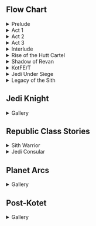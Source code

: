 ## Flow Chart
<details><summary>Prelude</summary><img src="img/swtor.1.0.png" /></details>
<details><summary>Act 1</summary><img src="img/swtor.1.1.png" /></details>
<details><summary>Act 2</summary><img src="img/swtor.1.2.png" /></details>
<details><summary>Act 3</summary><img src="img/swtor.1.3.png" /></details>
<details><summary>Interlude</summary><img src="img/swtor.1.4.png" /></details>
<details><summary>Rise of the Hutt Cartel</summary><img src="img/swtor.2.png" /></details>
<details><summary>Shadow of Revan</summary><img src="img/swtor.3.png" /></details>
<details><summary>KotFE/T</summary><img src="img/swtor.4.5.png" /></details>
<details><summary>Jedi Under Siege</summary><img src="img/swtor.6.png" /></details>
<details><summary>Legacy of the Sith</summary><img src="img/swtor.7.png" /></details>


## Jedi Knight
<details><summary>Gallery</summary>
<ul>
<li><a href="/swtor.knight.1.0.1.tython">swtor.knight.1.0.1.tython</a></li>
<li><a href="/swtor.knight.1.0.2.fleet">swtor.knight.1.0.2.fleet</a></li>
<li><a href="/swtor.knight.1.0.3.coruscant">swtor.knight.1.0.3.coruscant</a></li>
<li><a href="/swtor.knight.1.1.1.ord.mantell">swtor.knight.1.1.1.ord.mantell</a></li>
<li><a href="/swtor.knight.1.1.2.taris">swtor.knight.1.1.2.taris</a></li>
<li><a href="/swtor.knight.1.1.3.nar.shaddaa">swtor.knight.1.1.3.nar.shaddaa</a></li>
<li><a href="/swtor.knight.1.1.4.abandonded.mining.facility.and.tython">swtor.knight.1.1.4.abandonded.mining.facility.and.tython</a></li>
<li><a href="/swtor.knight.1.1.5.alderaan">swtor.knight.1.1.5.alderaan</a></li>
<li><a href="/swtor.knight.1.1.6.tatooine">swtor.knight.1.1.6.tatooine</a></li>
<li><a href="/swtor.knight.1.1.7.uphrades">swtor.knight.1.1.7.uphrades</a></li>
<li><a href="/swtor.knight.1.1.8.opressor.and.tython">swtor.knight.1.1.8.opressor.and.tython</a></li>
<li><a href="/swtor.knight.1.2.1.balmorra">swtor.knight.1.2.1.balmorra</a></li>
<li><a href="/swtor.knight.1.2.2.quesh">swtor.knight.1.2.2.quesh</a></li>
<li><a href="/swtor.knight.1.2.3.hoth">swtor.knight.1.2.3.hoth</a></li>
<li><a href="/swtor.knight.1.2.4.fp.jedi.prisoner.taral.v.maelstrom.prison">swtor.knight.1.2.4.fp.jedi.prisoner.taral.v.maelstrom.prison</a></li>
<li><a href="/swtor.knight.1.2.5.emperor.fortress">swtor.knight.1.2.5.emperor.fortress</a></li>
<li><a href="/swtor.knight.1.3.1.belsavis">swtor.knight.1.3.1.belsavis</a></li>
<li><a href="/swtor.knight.1.3.2.korriban.flame">swtor.knight.1.3.2.korriban.flame</a></li>
<li><a href="/swtor.knight.1.3.3.voss">swtor.knight.1.3.3.voss</a></li>
<li><a href="/swtor.knight.1.3.4.corellia">swtor.knight.1.3.4.corellia</a></li>
<li><a href="/swtor.knight.1.3.5.dromund.kaas">swtor.knight.1.3.5.dromund.kaas</a></li>
</ul>
</details>

## Republic Class Stories

<details><summary>Sith Warrior</summary><ul>
<li><a href="/swtor.warrior.0.1.korriban">swtor.warrior.0.1.korriban</a></li>
<li><a href="/swtor.warrior.0.2.black.talon">swtor.warrior.0.2.black.talon</a></li>
<li><a href="/swtor.warrior.0.3.dromund.kaas.n.vette.n.hk">swtor.warrior.0.3.dromund.kaas.n.vette.n.hk</a></li>
<li><a href="/swtor.warrior.1.1.balmorra">swtor.warrior.1.1.balmorra</a></li>
<li><a href="/swtor.warrior.1.2.nar.shaddaa">swtor.warrior.1.2.nar.shaddaa</a></li>
<li><a href="/swtor.warrior.1.3.orbital.station">swtor.warrior.1.3.orbital.station</a></li>
<li><a href="/swtor.warrior.1.4.alderaan">swtor.warrior.1.4.alderaan</a></li>
<li><a href="/swtor.warrior.1.5.tatooine">swtor.warrior.1.5.tatooine</a></li>
<li><a href="/swtor.warrior.1.6.jaessa.ship">swtor.warrior.1.6.jaessa.ship</a></li>
<li><a href="/swtor.warrior.1.7.hutta">swtor.warrior.1.7.hutta</a></li>
<li><a href="/swtor.warrior.2.0.plan.zero">swtor.warrior.2.0.plan.zero</a></li>
<li><a href="/swtor.warrior.2.1.taris">swtor.warrior.2.1.taris</a></li>
<li><a href="/swtor.warrior.2.2.darth.vengean.flagship">swtor.warrior.2.2.darth.vengean.flagship</a></li>
<li><a href="/swtor.warrior.2.3.hoth">swtor.warrior.2.3.hoth</a></li>
<li><a href="/swtor.warrior.2.4.dromund.kaas">swtor.warrior.2.4.dromund.kaas</a></li>
<li><a href="/swtor.warrior.3.1.quesh">swtor.warrior.3.1.quesh</a></li>
<li><a href="/swtor.warrior.3.2.belsavis">swtor.warrior.3.2.belsavis</a></li>
<li><a href="/swtor.warrior.3.3.hoth">swtor.warrior.3.3.hoth</a></li>
<li><a href="/swtor.warrior.3.4.voss">swtor.warrior.3.4.voss</a></li>
<li><a href="/swtor.warrior.3.5.corellia">swtor.warrior.3.5.corellia</a></li>
<li><a href="/swtor.warrior.3.6.korriban">swtor.warrior.3.6.korriban</a></li>
</ul></details>

<details><summary>Jedi Consular</summary>
- story summary
<ul>
<li><a href="/swtor.consular.qyzen">swtor.consular.qyzen</a></li>
<li><a href="/swtor.consular.0.1.tython">swtor.consular.0.1.tython</a></li>
<li><a href="/swtor.consular.1.1.coruscant">swtor.consular.1.1.coruscant</a></li>
<li><a href="/swtor.consular.1.2.taris">swtor.consular.1.2.taris</a></li>
</ul>
</details>

## Planet Arcs
<details><summary>Gallery</summary><ul>
<li><a href="/swtor.planet.01.coruscant">swtor.planet.01.coruscant</a></li>
</ul></details>

## Post-Kotet
<details><summary>Gallery</summary><ul>
<li><a href="/swtor.post.kotet">swtor.post.kotet</a></li>
</ul></details>

